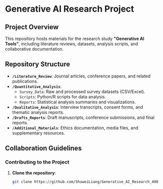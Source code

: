 # Generative AI Research Project  
## Project Overview  
This repository hosts materials for the research study **"Generative AI Tools"**, including literature reviews, datasets, analysis scripts, and collaborative documentation.  

## Repository Structure  
- **`/Literature_Review`**: Journal articles, conference papers, and related publications.  
- **`/Quantitative_Analysis`**:  
  - `Survey_Data`: Raw and processed survey datasets (CSV/Excel).  
  - `Scripts`: Python/R scripts for data analysis.  
  - `Reports`: Statistical analysis summaries and visualizations.  
- **`/Qualitative_Analysis`**: Interview transcripts, consent forms, and thematic analysis reports.  
- **`/Drafts_Reports`**: Draft manuscripts, conference submissions, and final reports.  
- **`/Additional_Materials`**: Ethics documentation, media files, and supplementary resources.  

## Collaboration Guidelines  
### Contributing to the Project  
1. **Clone the repository**:  
   ```bash  
   git clone https://github.com/ShuweiLiang/Generative_AI_Research_49095993.git
